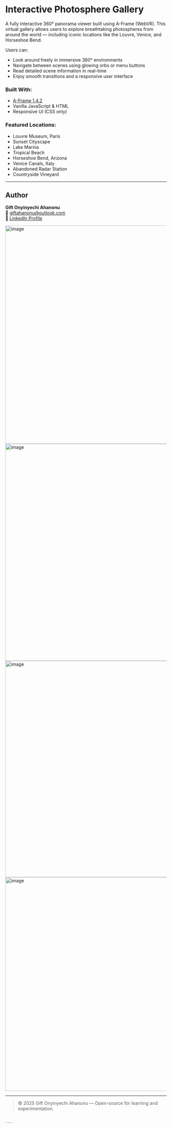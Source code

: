 # Interactive Photosphere Gallery

A fully interactive 360° panorama viewer built using A-Frame (WebVR). This virtual gallery allows users to explore breathtaking photospheres from around the world — including iconic locations like the Louvre, Venice, and Horseshoe Bend.

Users can:
- Look around freely in immersive 360° environments
- Navigate between scenes using glowing orbs or menu buttons
- Read detailed scene information in real-time
- Enjoy smooth transitions and a responsive user interface

### Built With:
- [A-Frame 1.4.2](https://aframe.io/)
- Vanilla JavaScript & HTML
- Responsive UI (CSS only)

### Featured Locations:
- Louvre Museum, Paris
- Sunset Cityscape
- Lake Marina
- Tropical Beach
- Horseshoe Bend, Arizona
- Venice Canals, Italy
- Abandoned Radar Station
- Countryside Vineyard
---

##  Author

**Gift Onyinyechi Ahanonu**  
📧 [giftahanonu@outlook.com](mailto:giftahanonu@outlook.com)  
🔗 [LinkedIn Profile](https://www.linkedin.com/in/giftahanonu)



<img width="1538" height="681" alt="image" src="https://github.com/user-attachments/assets/c9edef3e-ce16-45dc-97d1-807d03518bb3" />
<img width="1536" height="677" alt="image" src="https://github.com/user-attachments/assets/de312fcc-33f6-43d1-b133-fce577fb4c6c" />
<img width="1533" height="675" alt="image" src="https://github.com/user-attachments/assets/218b2ed1-ef10-4a66-a944-adb8c1b3b374" />
<img width="1533" height="667" alt="image" src="https://github.com/user-attachments/assets/be9ab7ac-4263-440e-b5b4-b05dbf45d247" />

---

> © 2025 Gift Onyinyechi Ahanonu — Open-source for learning and experimentation.

```

---



